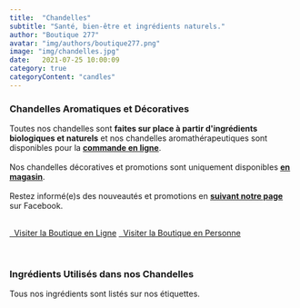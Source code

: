 ```yaml
---
title:  "Chandelles"
subtitle: "Santé, bien-être et ingrédients naturels."
author: "Boutique 277"
avatar: "img/authors/boutique277.png"
image: "img/chandelles.jpg"
date:   2021-07-25 10:00:09
category: true
categoryContent: "candles"
---
```


### Chandelles Aromatiques et Décoratives
Toutes nos chandelles sont <strong>faites sur place à partir d'ingrédients biologiques et naturels</strong> et nos chandelles aromathérapeutiques sont disponibles pour la <strong><a href="http://enligne.boutique277.com/chandelles?shipping=true"><i class="fa fa-shopping-cart fa-1x"></i> <u>commande en ligne</u></a></strong>.
<br /><br />
Nos chandelles décoratives et promotions sont uniquement disponibles <strong><a href="/boutique.html#directions"><i class="fa fa-home fa-1x"></i> <u>en magasin</u></a></strong>.
<br /><br />
Restez informé(e)s des nouveautés et promotions en <strong><a href="https://www.facebook.com/boutique277" target="_blank"><i class="fa fa-facebook-square fa-1x"></i> <u>suivant notre page</u></a></strong> sur Facebook.
<br /><br />
<p class="primary-button">
    <a href="http://enligne.boutique277.com/chandelles?shipping=true"><i class="fa fa-shopping-cart fa-1x"></i>&nbsp;&nbsp;Visiter la Boutique en Ligne</a>
    <a href="/boutique.html#directions"><i class="fa fa-home fa-1x"></i>&nbsp;&nbsp;Visiter la Boutique en Personne</a>
</p>
<br />

### Ingrédients Utilisés dans nos Chandelles
Tous nos ingrédients sont listés sur nos étiquettes.